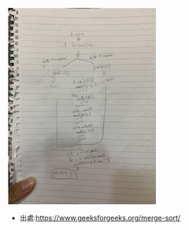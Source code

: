 <img src='https://github.com/LPT0423/LPT/blob/master/image/IMG_1215.jpg' height=400 weight =400>

* 出處:https://www.geeksforgeeks.org/merge-sort/
